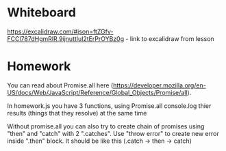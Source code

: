 # Whiteboard

https://excalidraw.com/#json=ftZGfv-FCCl787dHgmRlR,9ijnuttluI2tErPrOYBz0g - link to excalidraw from lesson

# Homework

You can read about Promise.all here (https://developer.mozilla.org/en-US/docs/Web/JavaScript/Reference/Global_Objects/Promise/all).

In homework.js you have 3 functions, using Promise.all console.log thier results (things that they resolve) at the same time

Without promise.all you can also try to create chain of promises using "then" and "catch" with 2 ".catches". Use "throw error" to create new error inside ".then" block.
It should be like this (.catch -> then -> catch)